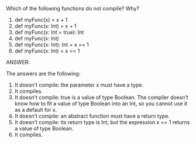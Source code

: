 Which of the following functions do not compile? Why?
1.	def myFunc(x) = x + 1
2.	def myFunc(x: Int) = x + 1
3.	def myFunc(x: Int = true): Int
4.	def myFunc(x: Int)
5.	def myFunc(x: Int): Int = x == 1
6.	def myFunc(x: Int) = x == 1

ANSWER:

The answers are the following:
1.	It doesn’t compile: the parameter x must have a type.
2.	It compiles.
3.	It doesn’t compile: true is a value of type Boolean. The compiler doesn’t know how to fit a value of type Boolean into an Int, so you cannot use it as a default for x.
4.	It doesn’t compile: an abstract function must have a return type.
5.	It doesn’t compile: its return type is Int, but the expression x == 1 returns a value of type Boolean.
6.	It compiles.
